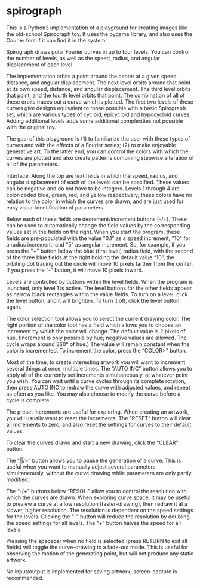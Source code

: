 # spirograph
This is a Python3 implementation of a playground for creating images like the old-school Spirograph toy. It uses the pygame library, and also uses the Courier font if it can find it in the system.

Spirograph draws polar Fourier curves in up to four levels. You can control the number of levels, as well as the speed, radius, and angular displacement of each level. 

The implementation orbits a point around the center at a given speed, distance, and angular displacement. The next level orbits around that point at its own speed, distance, and angular displacement. The third level orbits that point, and the fourth level orbits that point. The combination of all of these orbits traces out a curve which is plotted. The first two levels of these curves give designs equivalent to those possible with a basic Spirograph set, which are various types of cycloid, epicycloid and hypocycloid curves. Adding additional levels adds some additional complexities not possible with the original toy. 

The goal of this playground is (1) to familiarize the user with these types of curves and with the effects of a Fourier series; (2) to make enjoyable generative art. To the latter end, you can control the colors with which the curves are plotted and also create patterns combining stepwise alteration of all of the parameters. 

Interface: Along the top are text fields in which the speed, radius, and angular displacement of each of the levels can be specified. These values can be negative and do not have to be integers. Levels 1 through 4 are color-coded blue, green, red, and yellow respectively; these colors have no relation to the color in which the curves are drawn, and are just used for easy visual identification of parameters. 

Below each of these fields are decrement/increment buttons (-/+). These can be used to automatically change the field values by the corresponding values set in the fields on the right. When you start the program, these fields are pre-populated with the value "0.1" as a speed increment; "10" for a radius increment; and "5" as angular increment. So, for example, if you press the "+" button below the blue (first level) radius field, with the second of the three blue fields at the right holding the default value “10”, the orbiting dot tracing out the circle will move 10 pixels farther from the center. If you press the “-” button, it will move 10 pixels inward. 

Levels are controlled by buttons within the level fields. When the program is launched, only level 1 is active. The level buttons for the other fields appear as narrow black rectangles within the value fields. To turn on a level, click the level button, and it will brighten. To turn it off, click the level button again.

The color selection tool allows you to select the current drawing color. The right portion of the color tool has a field which allows you to choose an increment by which the color will change. The default value is 2 pixels of hue. (Increment is only possible by hue; negative values are allowed. The cycle wraps around 360° of hue.) The value will remain constant when the color is incremented. To increment the color, press the “COLOR>” button. 

Most of the time, to create interesting artwork you will want to increment several things at once, multiple times. The “AUTO INC” button allows you to apply all of the currently set increments simultaneously, at whatever point you wish. You can wait until a curve cycles through its complete rotation, then press AUTO INC to redraw the curve with adjusted values, and repeat as often as you like. You may also choose to modify the curve before a cycle is complete. 

The preset increments are useful for exploring. When creating an artwork, you will usually want to reset the increments. The “RESET” button will clear all increments to zero, and also reset the settings for curves to their default values. 

To clear the curves drawn and start a new drawing, click the “CLEAR” button. 

The “||/>” button allows you to pause the generation of a curve. This is useful when you want to manually adjust several parameters simultaneously, without the curve drawing while parameters are only partly modified.

The “-/+” buttons below “RESOL.” allow you to control the resolution with which the curves are drawn. When exploring curve space, it may be useful to preview a curve at a low resolution (faster-drawing), then redraw it at a slower, higher resolution. The resolution is dependent on the speed settings for the levels. Clicking the “-” button will reduce the resolution by doubling the speed settings for all levels. The “+” button halves the speed for all levels. 

Pressing the spacebar when no field is selected (press RETURN to exit all fields) will toggle the curve-drawing to a fade-out mode. This is useful for observing the motion of the generating point, but will not produce any static artwork.

No input/output is implemented for saving artwork; screen-capture is recommended.



